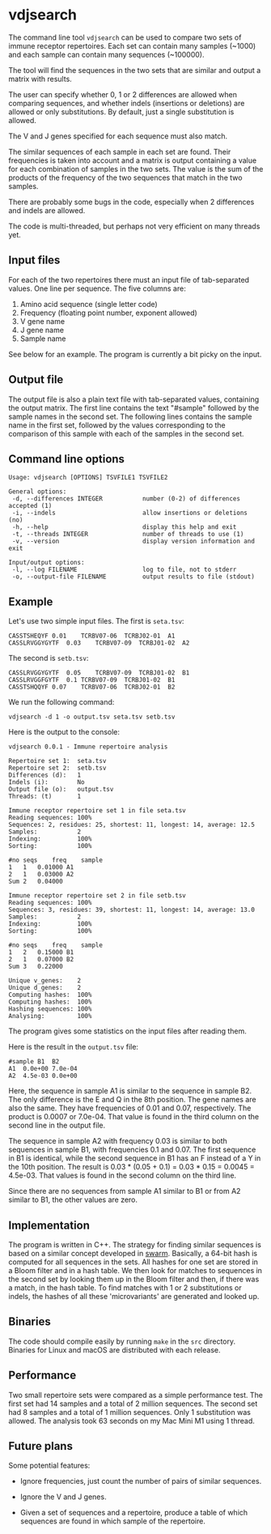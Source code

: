 # vdjsearch

The command line tool `vdjsearch` can be used to compare two sets of
immune receptor repertoires. Each set can contain many samples (~1000)
and each sample can contain many sequences (~100000).

The tool will find the sequences in the two sets that are similar and
output a matrix with results.

The user can specify whether 0, 1 or 2 differences are allowed when
comparing sequences, and whether indels (insertions or deletions) are
allowed or only substitutions.  By default, just a single substitution
is allowed.

The V and J genes specified for each sequence must also match.

The similar sequences of each sample in each set are found.  Their
frequencies is taken into account and a matrix is output containing a
value for each combination of samples in the two sets. The value is
the sum of the products of the frequency of the two sequences that
match in the two samples.

There are probably some bugs in the code, especially when 2
differences and indels are allowed.

The code is multi-threaded, but perhaps not very efficient on many
threads yet.


## Input files

For each of the two repertoires there must an input file of
tab-separated values.  One line per sequence. The five columns are:

1. Amino acid sequence (single letter code)
2. Frequency (floating point number, exponent allowed)
3. V gene name
4. J gene name
5. Sample name

See below for an example. The program is currently a bit picky on the input.


## Output file

The output file is also a plain text file with tab-separated values,
containing the output matrix. The first line contains the text
"#sample" followed by the sample names in the second set. The
following lines contains the sample name in the first set, followed by
the values corresponding to the comparison of this sample with each of
the samples in the second set.


## Command line options

```
Usage: vdjsearch [OPTIONS] TSVFILE1 TSVFILE2

General options:
 -d, --differences INTEGER           number (0-2) of differences accepted (1)
 -i, --indels                        allow insertions or deletions (no)
 -h, --help                          display this help and exit
 -t, --threads INTEGER               number of threads to use (1)
 -v, --version                       display version information and exit

Input/output options:
 -l, --log FILENAME                  log to file, not to stderr
 -o, --output-file FILENAME          output results to file (stdout)
```

## Example

Let's use two simple input files. The first is `seta.tsv`:

```
CASSTSHEQYF	0.01	TCRBV07-06	TCRBJ02-01	A1
CASSLRVGGYGYTF	0.03	TCRBV07-09	TCRBJ01-02	A2
```

The second is `setb.tsv`:

```
CASSLRVGGYGYTF	0.05	TCRBV07-09	TCRBJ01-02	B1
CASSLRVGGFGYTF	0.1	TCRBV07-09	TCRBJ01-02	B1
CASSTSHQQYF	0.07	TCRBV07-06	TCRBJ02-01	B2
```

We run the following command:

`vdjsearch -d 1 -o output.tsv seta.tsv setb.tsv`

Here is the output to the console:

```
vdjsearch 0.0.1 - Immune repertoire analysis

Repertoire set 1:  seta.tsv
Repertoire set 2:  setb.tsv
Differences (d):   1
Indels (i):        No
Output file (o):   output.tsv
Threads: (t)       1

Immune receptor repertoire set 1 in file seta.tsv
Reading sequences: 100%  
Sequences: 2, residues: 25, shortest: 11, longest: 14, average: 12.5
Samples:           2
Indexing:          100%  
Sorting:           100%

#no	seqs	freq	sample
1	1	0.01000	A1
2	1	0.03000	A2
Sum	2	0.04000

Immune receptor repertoire set 2 in file setb.tsv
Reading sequences: 100%  
Sequences: 3, residues: 39, shortest: 11, longest: 14, average: 13.0
Samples:           2
Indexing:          100%  
Sorting:           100%

#no	seqs	freq	sample
1	2	0.15000	B1
2	1	0.07000	B2
Sum	3	0.22000

Unique v_genes:    2
Unique d_genes:    2
Computing hashes:  100%  
Computing hashes:  100%  
Hashing sequences: 100% 
Analysing:         100% 

```

The program gives some statistics on the input files after reading them.

Here is the result in the `output.tsv` file:

```
#sample	B1	B2
A1	0.0e+00	7.0e-04
A2	4.5e-03	0.0e+00
```

Here, the sequence in sample A1 is similar to the sequence in sample
B2. The only difference is the E and Q in the 8th position. The gene
names are also the same. They have frequencies of 0.01 and 0.07,
respectively. The product is 0.0007 or 7.0e-04. That value is found in
the third column on the second line in the output file.

The sequence in sample A2 with frequency 0.03 is similar to both
sequences in sample B1, with frequencies 0.1 and 0.07. The first
sequence in B1 is identical, while the second sequence in B1 has an F
instead of a Y in the 10th position. The result is 0.03 * (0.05 + 0.1)
= 0.03 * 0.15 = 0.0045 = 4.5e-03. That values is found in the second
column on the third line.

Since there are no sequences from sample A1 similar to B1 or from A2
similar to B1, the other values are zero.


## Implementation

The program is written in C++. The strategy for finding similar
sequences is based on a similar concept developed in
[swarm](https://github.com/torognes/swarm). Basically, a 64-bit hash
is computed for all sequences in the sets. All hashes for one set are
stored in a Bloom filter and in a hash table. We then look for matches
to sequences in the second set by looking them up in the Bloom filter
and then, if there was a match, in the hash table. To find matches
with 1 or 2 substitutions or indels, the hashes of all these
'microvariants' are generated and looked up.


## Binaries

The code should compile easily by running `make` in the `src`
directory. Binaries for Linux and macOS are distributed with each
release.


## Performance

Two small repertoire sets were compared as a simple performance
test. The first set had 14 samples and a total of 2 million
sequences. The second set had 8 samples and a total of 1 million
sequences. Only 1 substitution was allowed. The analysis took 63
seconds on my Mac Mini M1 using 1 thread.


## Future plans

Some potential features:

* Ignore frequencies, just count the number of pairs of similar sequences.

* Ignore the V and J genes.

* Given a set of sequences and a repertoire, produce a table of which
sequences are found in which sample of the repertoire.
